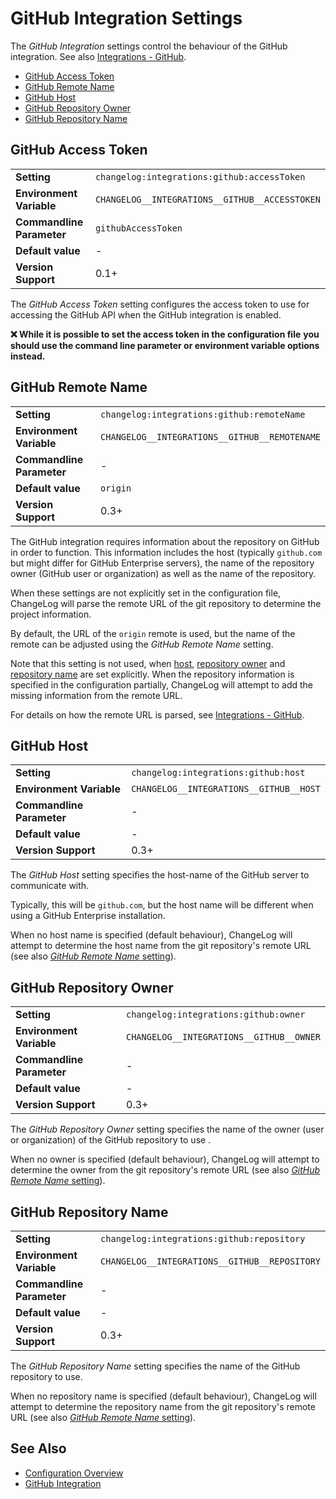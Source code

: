 <!--
  <auto-generated>
    The contents of this file were generated by a tool.
    Any changes to this file will be overwritten.
    To change the content of this file, edit 'github-integration.md.scriban'
  </auto-generated>
-->
# GitHub Integration Settings

The *GitHub Integration* settings control the behaviour of the GitHub integration.
See also [Integrations - GitHub](../../integrations/github.md).

- [GitHub Access Token](#github-access-token)
- [GitHub Remote Name](#github-remote-name)
- [GitHub Host](#github-host)
- [GitHub Repository Owner](#github-repository-owner)
- [GitHub Repository Name](#github-repository-name)

## GitHub Access Token

<table>
    <tr>
        <td><b>Setting</b></td>
        <td><code>changelog:integrations:github:accessToken</code></td>
    </tr>
    <tr>
        <td><b>Environment Variable</b></td>
        <td><code>CHANGELOG__INTEGRATIONS__GITHUB__ACCESSTOKEN</code></td>
    </tr>
    <tr>
        <td><b>Commandline Parameter</b></td>
        <td><code>githubAccessToken</code></td>
    </tr>
    <tr>
        <td><b>Default value</b></td>
        <td>
            -
        </td>
    </tr>
    <tr>
        <td><b>Version Support</b></td>
        <td>0.1+</td>
    </tr>
</table>

The *GitHub Access Token* setting configures the access token to use for
accessing the GitHub API when the GitHub integration is enabled.

**❌ While it is possible to set the access token in the configuration file**
**you should use the command line parameter or environment variable options**
**instead.**

## GitHub Remote Name

<table>
    <tr>
        <td><b>Setting</b></td>
        <td><code>changelog:integrations:github:remoteName</code></td>
    </tr>
    <tr>
        <td><b>Environment Variable</b></td>
        <td><code>CHANGELOG__INTEGRATIONS__GITHUB__REMOTENAME</code></td>
    </tr>
    <tr>
        <td><b>Commandline Parameter</b></td>
        <td>-</td>
    </tr>
    <tr>
        <td><b>Default value</b></td>
        <td>
            <code>origin</code>
        </td>
    </tr>
    <tr>
        <td><b>Version Support</b></td>
        <td>0.3+</td>
    </tr>
</table>

The GitHub integration requires information about the repository on GitHub in order to function.
This information includes the host (typically `github.com` but might differ for GitHub Enterprise servers), the name of the repository owner (GitHub user or organization) as well as the name of the repository.

When these settings are not explicitly set in the configuration file, ChangeLog will parse the remote URL of the git repository to determine the project information.

By default, the URL of the `origin` remote is used, but the name of the remote can be adjusted using the *GitHub Remote Name* setting.

Note that this setting is not used, when [host](#github-host), [repository owner](#github-repository-owner) and [repository name](#github-repository-name) are set explicitly.
When the repository information is specified in the configuration partially, ChangeLog will attempt to add the missing information from the remote URL.

For details on how the remote URL is parsed, see [Integrations - GitHub](../../integrations/github.md).

## GitHub Host

<table>
    <tr>
        <td><b>Setting</b></td>
        <td><code>changelog:integrations:github:host</code></td>
    </tr>
    <tr>
        <td><b>Environment Variable</b></td>
        <td><code>CHANGELOG__INTEGRATIONS__GITHUB__HOST</code></td>
    </tr>
    <tr>
        <td><b>Commandline Parameter</b></td>
        <td>-</td>
    </tr>
    <tr>
        <td><b>Default value</b></td>
        <td>
            -
        </td>
    </tr>
    <tr>
        <td><b>Version Support</b></td>
        <td>0.3+</td>
    </tr>
</table>

The *GitHub Host* setting specifies the host-name of the GitHub server to communicate with.

Typically, this will be `github.com`, but the host name will be different when using a GitHub Enterprise installation.

When no host name is specified (default behaviour), ChangeLog will attempt to determine the host name from the git repository's remote URL (see also [*GitHub Remote Name* setting](#github-remote-name)).

## GitHub Repository Owner

<table>
    <tr>
        <td><b>Setting</b></td>
        <td><code>changelog:integrations:github:owner</code></td>
    </tr>
    <tr>
        <td><b>Environment Variable</b></td>
        <td><code>CHANGELOG__INTEGRATIONS__GITHUB__OWNER</code></td>
    </tr>
    <tr>
        <td><b>Commandline Parameter</b></td>
        <td>-</td>
    </tr>
    <tr>
        <td><b>Default value</b></td>
        <td>
            -
        </td>
    </tr>
    <tr>
        <td><b>Version Support</b></td>
        <td>0.3+</td>
    </tr>
</table>

The *GitHub Repository Owner* setting specifies the name of the owner (user or organization) of the GitHub repository to use .

When no owner is specified (default behaviour), ChangeLog will attempt to determine the owner from the git repository's remote URL (see also [*GitHub Remote Name* setting](#github-remote-name)).

## GitHub Repository Name

<table>
    <tr>
        <td><b>Setting</b></td>
        <td><code>changelog:integrations:github:repository</code></td>
    </tr>
    <tr>
        <td><b>Environment Variable</b></td>
        <td><code>CHANGELOG__INTEGRATIONS__GITHUB__REPOSITORY</code></td>
    </tr>
    <tr>
        <td><b>Commandline Parameter</b></td>
        <td>-</td>
    </tr>
    <tr>
        <td><b>Default value</b></td>
        <td>
            -
        </td>
    </tr>
    <tr>
        <td><b>Version Support</b></td>
        <td>0.3+</td>
    </tr>
</table>

The *GitHub Repository Name* setting specifies the name of the GitHub repository to use.

When no repository name is specified (default behaviour), ChangeLog will attempt to determine the repository name from the git repository's remote URL (see also [*GitHub Remote Name* setting](#github-remote-name)).

## See Also

- [Configuration Overview](../../configuration.md)
- [GitHub Integration](../../integrations/github.md)
